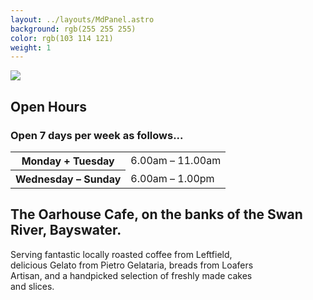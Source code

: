 ```yaml
---
layout: ../layouts/MdPanel.astro
background: rgb(255 255 255)
color: rgb(103 114 121)
weight: 1
---
```


<section class="centered">
  <img src="/images/now-open.svg" class="opening-soon">
 <h2>Open Hours</h2>
  <h3 class="highlight1">Open 7 days per week as follows...</h3>
<table class="openhours">
<tr><th>Monday + Tuesday</th><td><time datetime="06:00">6.00am</time> – <time datetime="11:00">11.00am</time></td></tr>
<tr><th>Wednesday – Sunday</th><td><time datetime="06:00">6.00am</time> – <time datetime="13:00">1.00pm</time></td></tr>
</table>

  <h2>The Oarhouse Cafe, on the banks of the Swan River, Bayswater.</h2>
  <p style="max-width: 80%">Serving fantastic locally roasted coffee from Leftfield, delicious Gelato from Pietro Gelataria, breads from Loafers Artisan, and a handpicked selection of freshly made cakes and slices.</p>

</section>
